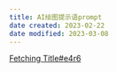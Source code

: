 ```yaml
---
title: AI绘图提示语prompt
date created: 2023-02-22
date modified: 2023-03-08
---
```


[Fetching Title#e4r6](https://prompthero.com/)
